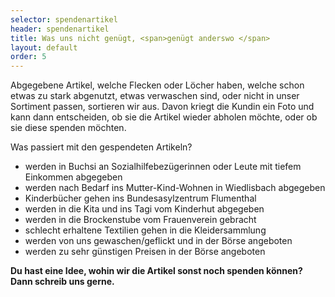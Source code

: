 ```yaml
---
selector: spendenartikel
header: spendenartikel
title: Was uns nicht genügt, <span>genügt anderswo </span>
layout: default
order: 5
---
```


Abgegebene Artikel, welche Flecken oder Löcher haben, welche schon etwas zu stark abgenutzt, etwas verwaschen sind, oder nicht in unser Sortiment passen, sortieren wir aus. Davon kriegt die Kundin ein Foto und kann dann entscheiden, ob sie die Artikel wieder abholen möchte, oder ob sie diese spenden möchten. 

Was passiert mit den gespendeten Artikeln?

  - werden in Buchsi an Sozialhilfebezügerinnen oder Leute mit tiefem Einkommen abgegeben
  - werden nach Bedarf ins Mutter-Kind-Wohnen in Wiedlisbach abgegeben
  - Kinderbücher gehen ins Bundesasylzentrum Flumenthal
  - werden in die Kita und ins Tagi vom Kinderhut abgegeben
  - werden in die Brockenstube vom Frauenverein gebracht
  - schlecht erhaltene Textilien gehen in die Kleidersammlung
  - werden von uns gewaschen/geflickt und in der Börse angeboten
  - werden zu sehr günstigen Preisen in der Börse angeboten

**Du hast eine Idee, wohin wir die Artikel sonst noch spenden können? Dann schreib uns gerne.**

